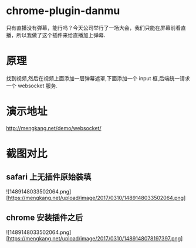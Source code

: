 # chrome-plugin-danmu
只有直播没有弹幕，能行吗？今天公司举行了一场大会，我们只能在屏幕前看直播，所以我做了这个插件来给直播加上弹幕.

# 原理
找到视频,然后在视频上面添加一层弹幕遮罩,下面添加一个 input 框,后端统一请求一个 websocket 服务.

# 演示地址
http://mengkang.net/demo/websocket/

# 截图对比

## safari 上无插件原始装填
![1489148033502064.png][https://mengkang.net/upload/image/2017/0310/1489148033502064.png]
## chrome 安装插件之后
![1489148033502064.png][https://mengkang.net/upload/image/2017/0310/1489148078197397.png]
